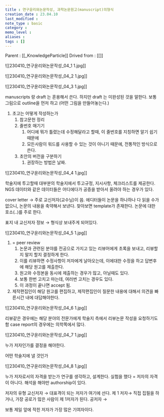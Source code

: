 ```yaml
---
title : 연구윤리와논문작성, 과학논문원고(manuscript)의형식
creation_date : 23.04.10
last_modified :
note_type : basic
category :
memo_level :
aliases : 
tags : []
---
```


Parent : [[_KnowledgeParticle]]
Drived from : [[]]

![[230410_연구윤리와논문작성_04_1 1.jpg]]

![[230410_연구윤리와논문작성_04_2 1.jpg]]

![[230410_연구윤리와논문작성_04_3 1.jpg]]

manuscripts 랑 draft 는 혼용해서 쓴다.
하지만 draft 는 미완성된 것을 말한다.
보통 그림으로 outline을 먼저 하고 (어떤 그림을 만들어놓는다.)

1. 초고는 어떻게 작성하는가
	1. 참고문헌 정리
	2. 줄번호 매기기
		1. 어디에 뭐가 틀렸는데 수정해달라고 할때, 이 줄번호를 지칭하면 알기 쉽기 때문에
		2. 모든사람이 워드를 사용할 수 있는 것이 아니기 때문에, 전통적인 방식으로 쓴다.
	3. 초안의 버전을 구분하기
		1. 권장하는 방법은 날짜.

![[230410_연구윤리와논문작성_04_4 1.jpg]]

학술지에 투고할때 대부분의 학술지에서 투고규정, 지시사항, 체크리스트를 제공한다.
NGS 데이터와 같은 데이터들은 어디에다가 공증을 받아서 올려야 하는 경우가 있다.

cover letter → 주로 교신저자(교수님)이 씀. 에디터들이 논문을 하나하나 다 읽을 수가 없으니, 논문의 내용을 축약해서 보낸다. 찾아보면 template가 존재한다. 논문에 대한 호소(..)를 주로 한다.

표지 내 교신저자 정보 → 형식상 보내주게 되어있다.

![[230410_연구윤리와논문작성_04_5 1.jpg]]

1. = peer review
	1. 논문과 관련된 분야를 전공으로 가지고 있는 리뷰어에게 초록을 보내고, 리뷰할지 말지 할지 결정하게 한다.
	2. 이를 리뷰하면 수정사항이 저자에게 날아오는데, 이에대한 수정을 하고 답변후에 해당 원고를 제출한다.
	3. 원고와 수정본을 동시에 제출하는 경우가 많고, 아닐때도 있다.
	4. 보통 한번 고치고 마는데, 여러번 고치는 경우도 있다.
	5. 이 과정이 끝나면 accept 됨.
2. 제작편집인이 해당 원고를 편집하고, 제작편집인이 질문한 내용에 대해서 의견을 빠른시간 내에 대답해야한다.

![[230410_연구윤리와논문작성_04_6 1.jpg]]

리뷰같은 경우에는 해당 분야의 전문가에게 학술지 측에서 리뷰논문 작성을 요청하기도 함
case report의 경우에는 의학쪽에서 많다.

![[230410_연구윤리와논문작성_04_7 1.jpg]]

누가 저자인가를 결정을 해야한다.

어떤 학술지에 낼 것인가

![[230410_연구윤리와논문작성_04_8 1.jpg]]

누가 저자로서의 자격을 받는가
연구를 생각하고, 설계한다.
	실험을 했다 = 저자의 자격 이 아니다.
	해석을 해야만 authorship이 있다.

저자의 유형
교신저자 → 대표격이 되는 저자가 여기에 선다.
제 1 저자→ 직접 집필을 하거나, 가장 공로가 많은 사람이 제 1저자가 된다.
공저자 → 

보통 제일 앞에 적힌 저자가 가장 많은 기여자이다.